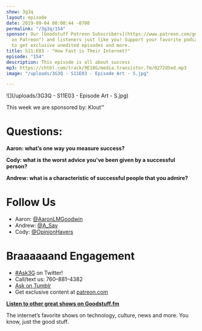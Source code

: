 ```yaml
---
show: 3g3q
layout: episode
date: 2019-09-04 00:00:44 -0700
permalink: "/3g3q/154"
sponsor: Our [Goodstuff Patreon Subscribers](https://www.patreon.com/goodstuff "Goodstuff
  on Patreon") and listeners just like you! Support your favorite podcasts directly
  to get exclusive unedited episodes and more.
title: S11:E03 - "How Fast is Their Internet?"
episode: "154"
description: This episode is all about success
mp3: https://chtbl.com/track/9E18G/media.transistor.fm/0272d5ed.mp3
image: "/uploads/3G3Q - S11E03 - Episode Art - S.jpg"

---
```

![](/uploads/3G3Q - S11E03 - Episode Art - S.jpg)

This week we are sponsored by: Klout™

# Questions:

**Aaron: what’s one way you measure success?**

**Cody: what is the worst advice you've been given by a successful person?**

**Andrew: what is a characteristic of successful people that you admire?**

# Follow Us

* Aaron: [@AaronLMGoodwin](http://twitter.com/aaronlmgoodwin)
* Andrew: [@A_Sav](http://twitter.com/a_sav)
* Cody: [@OpinionHavers](https://twitter.com/opinionhavers)

# Braaaaaand Engagement

* [#Ask3G](http://twitter.com/) on Twitter!
* Call/text us: 760–881–4382
* [Ask on Tumblr](http://3g3q.co/ask)
* Get exclusive content at [patreon.com](http://www.patreon.com/3g3q)

[**Listen to other great shows on Goodstuff.fm**](http://goodstuff.fm/)

The internet’s favorite shows on technology, culture, news and more. You know, just the good stuff.